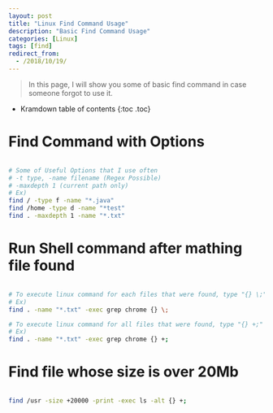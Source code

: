 ```yaml
---
layout: post
title: "Linux Find Command Usage"
description: "Basic Find Command Usage"
categories: [Linux]
tags: [find]
redirect_from:
  - /2018/10/19/
---
```


> In this page, I will show you some of basic find command in case someone forgot to use it.

* Kramdown table of contents
{:toc .toc}

# Find Command with Options

```bash 

# Some of Useful Options that I use often
# -t type, -name filename (Regex Possible)
# -maxdepth 1 (current path only)
# Ex)
find / -type f -name "*.java"
find /home -type d -name "*test"
find . -maxdepth 1 -name "*.txt"

```

# Run Shell command after mathing file found

```bash

# To execute linux command for each files that were found, type "{} \;" in the end
# Ex)
find . -name "*.txt" -exec grep chrome {} \;

# To execute linux command for all files that were found, type "{} +;" in the end
# Ex)
find . -name "*.txt" -exec grep chrome {} +;

```

# Find file whose size is over 20Mb

```bash

find /usr -size +20000 -print -exec ls -alt {} +; 

```

[^1]: This is a footnote.

[kramdown]: https://kramdown.gettalong.org/
[My Blog]: https://marindie.github.io